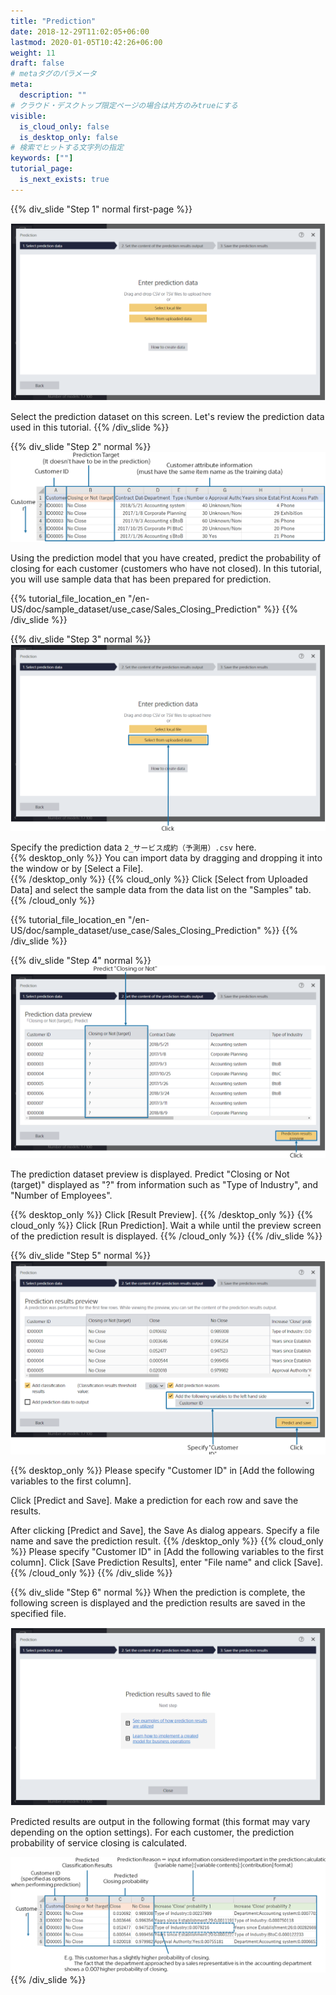 ```yaml
---
title: "Prediction"
date: 2018-12-29T11:02:05+06:00
lastmod: 2020-01-05T10:42:26+06:00
weight: 11
draft: false
# metaタグのパラメータ
meta:
  description: ""
# クラウド・デスクトップ限定ページの場合は片方のみtrueにする
visible:
  is_cloud_only: false
  is_desktop_only: false
# 検索でヒットする文字列の指定
keywords: [""]
tutorial_page:
  is_next_exists: true
---
```


{{% div_slide "Step 1" normal first-page %}}

![](../img_en/t_slide15.png)

Select the prediction dataset on this screen. Let's review the prediction data used in this tutorial.
{{% /div_slide %}}

{{% div_slide "Step 2" normal %}}
![](../img_en/t_slide16.png)

Using the prediction model that you have created, predict the probability of closing for each customer (customers who have not closed).
In this tutorial, you will use sample data that has been prepared for prediction.

{{% tutorial_file_location_en "/en-US/doc/sample_dataset/use_case/Sales_Closing_Prediction" %}}
{{% /div_slide %}}

{{% div_slide "Step 3" normal %}}
![](../img_en/t_slide17.png)

Specify the prediction data `2_サービス成約（予測用）.csv` here.<br/>
{{% desktop_only %}}
You can import data by dragging and dropping it into the window or by [Select a File].<br/>
{{% /desktop_only %}}
{{% cloud_only %}}
Click [Select from Uploaded Data] and select the sample data from the data list on the "Samples" tab.
{{% /cloud_only %}}

{{% tutorial_file_location_en "/en-US/doc/sample_dataset/use_case/Sales_Closing_Prediction" %}}
{{% /div_slide %}}

{{% div_slide "Step 4" normal %}}
![](../img_en/t_slide21.png)

The prediction dataset preview is displayed.
Predict "Closing or Not (target)" displayed as "?"  from information such as "Type of Industry", and "Number of Employees".

{{% desktop_only %}}
Click [Result Preview].
{{% /desktop_only %}}
{{% cloud_only %}}
Click [Run Prediction]. Wait a while until the preview screen of the prediction result is displayed.
{{% /cloud_only %}}
{{% /div_slide %}}

{{% div_slide "Step 5" normal %}}
![](../img_en/t_slide22.png)

{{% desktop_only %}}
Please specify "Customer ID" in [Add the following variables to the first column].

Click [Predict and Save].
Make a prediction for each row and save the results.

After clicking [Predict and Save], the Save As dialog appears.
Specify a file name and save the prediction result.
{{% /desktop_only %}}
{{% cloud_only %}}
Please specify "Customer ID" in [Add the following variables to the first column].
Click [Save Prediction Results], enter "File name" and click [Save].
{{% /cloud_only %}}
{{% /div_slide %}}

{{% div_slide "Step 6" normal %}}
When the prediction is complete, the following screen is displayed and the prediction results are saved in the specified file.

![](../img_en/t_slide23.png)

Predicted results are output in the following format (this format may vary depending on the option settings).
For each customer, the prediction probability of service closing is calculated.

![](../img_en/t_slide19.png)
{{% /div_slide %}}

